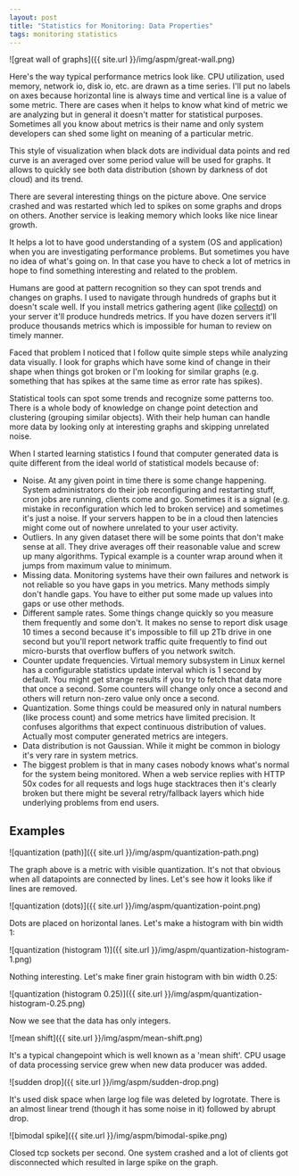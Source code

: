 ```yaml
---
layout: post
title: "Statistics for Monitoring: Data Properties"
tags: monitoring statistics
---
```


![great wall of graphs]({{ site.url }}/img/aspm/great-wall.png)

Here's the way typical performance metrics look like. CPU utilization, used memory, network io, disk io, etc. are drawn as a time series. I'll put no labels on axes because horizontal line is always time and vertical line is a value of some metric. There are cases when it helps to know what kind of metric we are analyzing but in general it doesn't matter for statistical purposes. Sometimes all you know about metrics is their name and only system developers can shed some light on meaning of a particular metric.

This style of visualization when black dots are individual data points and red curve is an averaged over some period value will be used for graphs. It allows to quickly see both data distribution (shown by darkness of dot cloud) and its trend.

There are several interesting things on the picture above. One service crashed and was restarted which led to spikes on some graphs and drops on others. Another service is leaking memory which looks like nice linear growth.

It helps a lot to have good understanding of a system (OS and application) when you are investigating performance problems. But sometimes you have no idea of what's going on. In that case you have to check a lot of metrics in hope to find something interesting and related to the problem.

Humans are good at pattern recognition so they can spot trends and changes on graphs. I used to navigate through hundreds of graphs but it doesn't scale well. If you install metrics gathering agent (like [collectd](http://collectd.org/)) on your server it'll produce hundreds metrics. If you have dozen servers it'll produce thousands metrics which is impossible for human to review on timely manner.

Faced that problem I noticed that I follow quite simple steps while analyzing data visually. I look for graphs which have some kind of change in their shape when things got broken or I'm looking for similar graphs (e.g. something that has spikes at the same time as error rate has spikes).

Statistical tools can spot some trends and recognize some patterns too. There is a whole body of knowledge on change point detection and clustering (grouping similar objects).  With their help human can handle more data by looking only at interesting graphs and skipping unrelated noise.

When I started learning statistics I found that computer generated data is quite different from the ideal world of statistical models because of:

* Noise. At any given point in time there is some change happening. System administrators do their job reconfiguring and restarting stuff, cron jobs are running, clients come and go. Sometimes it is a signal (e.g. mistake in reconfiguration which led to broken service) and sometimes it's just a noise. If your servers happen to be in a cloud then latencies might come out of nowhere unrelated to your user activity.
* Outliers. In any given dataset there will be some points that don't make sense at all. They drive averages off their reasonable value and screw up many algorithms. Typical example is a counter wrap around when it jumps from maximum value to minimum.
* Missing data. Monitoring systems have their own failures and network is not reliable so you have gaps in you metrics. Many methods simply don't handle gaps. You have to either put some made up values into gaps or use other methods.
* Different sample rates. Some things change quickly so you measure them frequently and some don't. It makes no sense to report disk usage 10 times a second because it's impossible to fill up 2Tb drive in one second but you'll report network traffic quite frequently to find out micro-bursts that overflow buffers of you network switch.
* Counter update frequencies. Virtual memory subsystem in Linux kernel has a configurable statistics update interval which is 1 second by default. You might get strange results if you try to fetch that data more that once a second. Some counters will change only once a second and others will return non-zero value only once a second.
* Quantization. Some things could be measured only in natural numbers (like process count) and some metrics have limited precision. It confuses algorithms that expect continuous distribution of values. Actually most computer generated metrics are integers.
* Data distribution is not Gaussian. While it might be common in biology it's very rare in system metrics.
* The biggest problem is that in many cases nobody knows what's normal for the system being monitored. When a web service replies with HTTP 50x codes for all requests and logs huge stacktraces then it's clearly broken but there might be several retry/fallback layers which hide underlying problems from end users.

Examples
--------

![quantization (path)]({{ site.url }}/img/aspm/quantization-path.png)

The graph above is a metric with visible quantization. It's not that obvious when all datapoints are connected by lines. Let's see how it looks like if lines are removed.

![quantization (dots)]({{ site.url }}/img/aspm/quantization-point.png)

Dots are placed on horizontal lanes. Let's make a histogram with bin width 1:

![quantization (histogram 1)]({{ site.url }}/img/aspm/quantization-histogram-1.png)

Nothing interesting. Let's make finer grain histogram with bin width 0.25:

![quantization (histogram 0.25)]({{ site.url }}/img/aspm/quantization-histogram-0.25.png)

Now we see that the data has only integers.

![mean shift]({{ site.url }}/img/aspm/mean-shift.png)

It's a typical changepoint which is well known as a 'mean shift'. CPU usage of data processing service grew when new data producer was added.

![sudden drop]({{ site.url }}/img/aspm/sudden-drop.png)

It's used disk space when large log file was deleted by logrotate. There is an almost linear trend (though it has some noise in it) followed by abrupt drop.

![bimodal spike]({{ site.url }}/img/aspm/bimodal-spike.png)

Closed tcp sockets per second. One system crashed and a lot of clients got disconnected which resulted in large spike on the graph.
